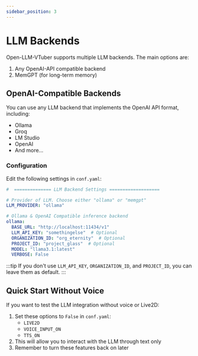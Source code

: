 ```yaml
---
sidebar_position: 3
---
```


# LLM Backends

Open-LLM-VTuber supports multiple LLM backends. The main options are:
1. Any OpenAI-API compatible backend
2. MemGPT (for long-term memory)

## OpenAI-Compatible Backends

You can use any LLM backend that implements the OpenAI API format, including:
- Ollama
- Groq
- LM Studio
- OpenAI
- And more...

### Configuration

Edit the following settings in `conf.yaml`:

```yaml
#  ============== LLM Backend Settings ===================

# Provider of LLM. Choose either "ollama" or "memgpt"
LLM_PROVIDER: "ollama"

# Ollama & OpenAI Compatible inference backend
ollama:
  BASE_URL: "http://localhost:11434/v1"
  LLM_API_KEY: "somethingelse"  # Optional
  ORGANIZATION_ID: "org_eternity"  # Optional
  PROJECT_ID: "project_glass"  # Optional
  MODEL: "llama3.1:latest"
  VERBOSE: False
```

:::tip
If you don't use `LLM_API_KEY`, `ORGANIZATION_ID`, and `PROJECT_ID`, you can leave them as default.
:::

## Quick Start Without Voice

If you want to test the LLM integration without voice or Live2D:
1. Set these options to `False` in `conf.yaml`:
   - `LIVE2D`
   - `VOICE_INPUT_ON`
   - `TTS_ON`
2. This will allow you to interact with the LLM through text only
3. Remember to turn these features back on later 